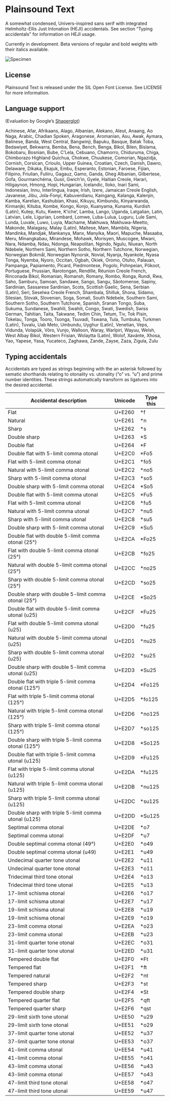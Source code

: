 # Plainsound Text

A somewhat condensed, Univers-inspired sans serif with integrated Helmholtz-Ellis Just Intonation (HEJI)
accidentals. See section “Typing accidentals” for information on HEJI usage.

Currently in development. Beta versions of regular and bold weights with their italics available. 

![Specimen](Testing/Specimen.png)

## License

Plainsound Text is released under the SIL Open Font License. See LICENSE for more information.

## Language support
(Evaluation by Google’s [Shaperglot](https://github.com/googlefonts/shaperglot?tab=readme-ov-file))

Achinese, Afar, Afrikaans, Alago, Albanian, Alekano, Aleut, Anaang, Ao Naga, Arabic, Chadian Spoken, Aragonese, Aromanian, Asu, Awak, Aymara, Balinese, Banda, West Central, Bangwinji, Bapuku, Basque, Batak Toba, Bedawiyet, Bekwarra, Bemba, Bena, Bench, Benga, Bikol, Bilen, Bislama, Bokobaru, Bosnian, Bube, C’Lela, Cebuano, Chamorro, Chiduruma, Chiga, Chimborazo Highland Quichua, Chokwe, Chuukese, Comorian, Ngazidja, Cornish, Corsican, Crioulo, Upper Guinea, Croatian, Czech, Danish, Dawro, Delaware, Dikaka, Ekajuk, Embu, Esperanto, Estonian, Faroese, Fijian, Filipino, Friulian, Fuliiru, Gagauz, Gamo, Ganda, Gheg Albanian, Gilbertese, Gofa, Gourmanchéma, Gusii, Gwichʼin, Gyele, Haitian Creole, Harari, Hiligaynon, Hmong, Hopi, Hungarian, Icelandic, Iloko, Inari Sami, Indonesian, Innu, Interlingua, Iraqw, Irish, Izere, Jamaican Creole English, Javanese, Jibu, Jola-Fonyi, Kabuverdianu, Kaingang, Kalanga, Kalenjin, Kamba, Karelian, Kashubian, Khasi, Kikuyu, Kimbundu, Kinyarwanda, Kirmanjki, Kituba, Kombe, Kongo, Konjo, Kuanyama, Kunama, Kurdish (Latin), Kutep, Kutu, Kwere, Kʼicheʼ, Lamba, Lango, Uganda, Latgalian, Latin, Latvian, Lele, Ligurian, Lombard, Lomwe, Luba-Lulua, Luguru, Lule Sami, Lunda, Luvale, Luwo, Luyia, Machame, Makhuwa, Makhuwa-Meetto, Makonde, Malagasy, Malay (Latin), Maltese, Mam, Mambila, Nigeria, Mandinka, Mandjak, Mankanya, Manx, Manyika, Maori, Mapuche, Masaaba, Meru, Minangkabau, Mirandese, Mohawk, Morisyen, Muscogee, Mwani, Nara, Ndamba, Ndau, Ndonga, Neapolitan, Ngindo, Ngulu, Niuean, North Ndebele, Northern Sami, Northern Sotho, Northern Tutchone, Norwegian, Norwegian Bokmål, Norwegian Nynorsk, Novial, Nyanja, Nyankole, Nyasa Tonga, Nyemba, Nyoro, Occitan, Ogbah, Okiek, Oromo, Otuho, Palauan, Pampanga, Papiamento, Picard, Piedmontese, Pogolo, Pohnpeian, Pökoot, Portuguese, Prussian, Rarotongan, Rendille, Réunion Creole French, Rinconada Bikol, Romanian, Romansh, Romany, Rombo, Ronga, Rundi, Rwa, Saho, Samburu, Samoan, Sandawe, Sango, Sangu, Sãotomense, Sapiny, Sardinian, Sassarese Sardinian, Scots, Scottish Gaelic, Sena, Serbian (Latin), Seri, Seselwa Creole French, Shambala, Shilluk, Shona, Sidamo, Silesian, Slovak, Slovenian, Soga, Somali, South Ndebele, Southern Sami, Southern Sotho, Southern Tutchone, Spanish, Sranan Tongo, Suba, Sukuma, Sundanese, Swahili, Swahili, Congo, Swati, Swedish, Swiss German, Tahitian, Taita, Takwane, Tedim Chin, Tetum, Tiv, Tok Pisin, Tokelau, Tonga, Tooro, Tsonga, Tsuvadi, Tswana, Tula, Tumbuka, Turkmen (Latin), Tuvalu, Uab Meto, Umbundu, Uyghur (Latin), Venetian, Veps, Vidunda, Volapük, Võro, Vunjo, Walloon, Waray, Warlpiri, Wayuu, Welsh, West Albay Bikol, Western Frisian, Wolaytta (Latin), Wolof, Xavánte, Xhosa, Yao, Yapese, Yasa, Yucateco, Zaghawa, Zande, Zayse, Zaza, Zigula, Zulu

## Typing accidentals

Accidentals are typed as strings beginning with the an asterisk followed by sematic shorthands
relating to otonality vs. utonality (“o” vs. “u”) and prime number identities. These strings
automatically transform as ligatures into the desired accidental.

| Accidental description                               | Unicode | Type this |
| ---------------------------------------------------- | ------- | --------- |
| Flat                                                 | U+E260  | \*f       |
| Natural                                              | U+E261  | \*n       |
| Sharp                                                | U+E262  | \*s       |
| Double sharp                                         | U+E263  | \*S       |
| Double flat                                          | U+E264  | \*F       |
| Double flat with 5-limit comma otonal                | U+E2C0  | \*Fo5     |
| Flat with 5-limit comma otonal                       | U+E2C1  | \*fo5     |
| Natural with 5-limit comma otonal                    | U+E2C2  | \*no5     |
| Sharp with 5-limit comma otonal                      | U+E2C3  | \*so5     |
| Double sharp with 5-limit comma otonal               | U+E2C4  | \*So5     |
| Double flat with 5-limit comma utonal                | U+E2C5  | \*Fu5     |
| Flat with 5-limit comma utonal                       | U+E2C6  | \*fu5     |
| Natural with 5-limit comma utonal                    | U+E2C7  | \*nu5     |
| Sharp with 5-limit comma utonal                      | U+E2C8  | \*su5     |
| Double sharp with 5-limit comma utonal               | U+E2C9  | \*Su5     |
| Double flat with double 5-limit comma otonal (25°)   | U+E2CA  | \*Fo25    |
| Flat with double 5-limit comma otonal (25°)          | U+E2CB  | \*fo25    |
| Natural with double 5-limit comma otonal (25°)       | U+E2CC  | \*no25    |
| Sharp with double 5-limit comma otonal (25°)         | U+E2CD  | \*so25    |
| Double sharp with double 5-limit comma otonal (25°)  | U+E2CE  | \*So25    |
| Double flat with double 5-limit comma utonal (u25)   | U+E2CF  | \*Fu25    |
| Flat with double 5-limit comma utonal (u25)          | U+E2D0  | \*fu25    |
| Natural with double 5-limit comma utonal (u25)       | U+E2D1  | \*nu25    |
| Sharp with double 5-limit comma utonal (u25)         | U+E2D2  | \*su25    |
| Double sharp with double 5-limit comma utonal (u25)  | U+E2D3  | \*Su25    |
| Double flat with triple 5-limit comma otonal (125°)  | U+E2D4  | \*Fo125   |
| Flat with triple 5-limit comma otonal (125°)         | U+E2D5  | \*fo125   |
| Natural with triple 5-limit comma otonal (125°)      | U+E2D6  | \*no125   |
| Sharp with triple 5-limit comma otonal (125°)        | U+E2D7  | \*so125   |
| Double sharp with triple 5-limit comma otonal (125°) | U+E2D8  | \*So125   |
| Double flat with triple 5-limit comma utonal (u125)  | U+E2D9  | \*Fu125   |
| Flat with triple 5-limit comma utonal (u125)         | U+E2DA  | \*fu125   |
| Natural with triple 5-limit comma utonal (u125)      | U+E2DB  | \*nu125   |
| Sharp with triple 5-limit comma utonal (u125)        | U+E2DC  | \*su125   |
| Double sharp with triple 5-limit comma utonal (u125) | U+E2DD  | \*Su125   |
| Septimal comma otonal                                | U+E2DE  | \*o7      |
| Septimal comma utonal                                | U+E2DF  | \*u7      |
| Double septimal comma otonal (49°)                   | U+E2E0  | \*o49     |
| Double septimal comma utonal (u49)                   | U+E2E1  | \*u49     |
| Undecimal quarter tone utonal                        | U+E2E2  | \*u11     |
| Undecimal quarter tone otonal                        | U+E2E3  | \*o11     |
| Tridecimal third tone otonal                         | U+E2E4  | \*o13     |
| Tridecimal third tone utonal                         | U+E2E5  | \*u13     |
| 17-limit schisma otonal                              | U+E2E6  | \*o17     |
| 17-limit schisma utonal                              | U+E2E7  | \*u17     |
| 19-limit schisma utonal                              | U+E2E8  | \*u19     |
| 19-limit schisma otonal                              | U+E2E9  | \*o19     |
| 23-limit comma otonal                                | U+E2EA  | \*o23     |
| 23-limit comma utonal                                | U+E2EB  | \*u23     |
| 31-limit quarter tone otonal                         | U+E2EC  | \*o31     |
| 31-limit quarter tone utonal                         | U+E2ED  | \*u31     |
| Tempered double flat                                 | U+E2F0  | \*Ft      |
| Tempered flat                                        | U+E2F1  | \*ft      |
| Tempered natural                                     | U+E2F2  | \*nt      |
| Tempered sharp                                       | U+E2F3  | \*st      |
| Tempered double sharp                                | U+E2F4  | \*St      |
| Tempered quarter flat                                | U+E2F5  | \*qft     |
| Tempered quarter sharp                               | U+E2F6  | \*qst     |
| 29-limit sixth tone utonal                           | U+EE50  | \*u29     |
| 29-limit sixth tone otonal                           | U+EE51  | \*o29     |
| 37-limit quarter tone utonal                         | U+EE52  | \*u37     |
| 37-limit quarter tone otonal                         | U+EE53  | \*o37     |
| 41-limit comma utonal                                | U+EE54  | \*u41     |
| 41-limit comma otonal                                | U+EE55  | \*o41     |
| 43-limit comma utonal                                | U+EE56  | \*u43     |
| 43-limit comma otonal                                | U+EE57  | \*o43     |
| 47-limit third tone otonal                           | U+EE58  | \*o47     |
| 47-limit third tone utonal                           | U+EE59  | \*u47     |
